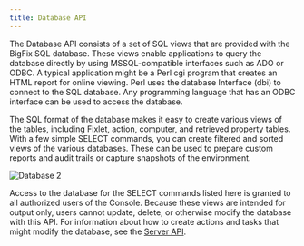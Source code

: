 ```yaml
---
title: Database API 
---
```


The Database API consists of a set of SQL views that are provided with the BigFix SQL database. 
These views enable applications to query the database directly by using
MSSQL-compatible interfaces such as ADO or ODBC. A typical application might
be a Perl cgi program that creates an HTML report for online viewing. Perl uses
the database Interface (dbi) to connect to the SQL database. Any programming
language that has an ODBC interface can be used to access the database.

The SQL format of the database makes it easy to create various views of the tables,
including Fixlet, action, computer, and retrieved property tables. With a few simple
SELECT commands, you can create filtered and sorted views of the various
databases. These can be used to prepare custom reports and audit trails or capture
snapshots of the environment.
 
![Database 2](/static/img/database_api_1_extract_comp_properties.png)  
 
Access to the database for the SELECT commands listed here is granted to all
authorized users of the Console. Because these views are intended for output only,
users cannot update, delete, or otherwise modify the database with this
API. For information about how to create actions and tasks that might modify the
database, see the [Server API](../platform-api/).


